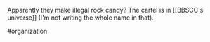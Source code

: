 Apparently they make illegal rock candy? The cartel is in [[BBSCC's universe]] (I'm not writing the whole name in that).

#organization 
